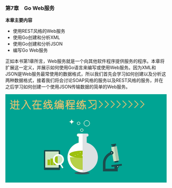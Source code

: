 ### 第7章　Go Web服务

**本章主要内容**

+ 使用REST风格的Web服务
+ 使用Go创建和分析XML
+ 使用Go创建和分析JSON
+ 编写Go Web服务

正如本书第1章所言，Web服务就是一个向其他软件程序提供服务的程序。本章将扩展这一定义，并展示如何使用Go语言来编写或使用Web服务。因为XML和JSON是Web服务最常使用的数据格式，所以我们首先会学习如何创建以及分析这两种数据格式，接着我们将会讨论SOAP风格的服务以及REST风格的服务，并在之后学习如何创建一个使用JSON传输数据的简单的Web服务。

![202103138E654C69.jpg](../images/202103138E654C69.jpg)
